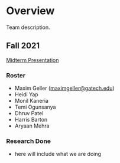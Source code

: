 # Overview

Team description.

## Fall 2021

[Midterm Presentation](https://docs.google.com/presentation/d/100keUAjam-8e1-SMLtejP9ZQN38nmCJ_yA1t2HW-JPs/edit?usp=sharing)

### Roster
* Maxim Geller (maximgeller@gatech.edu)
* Heidi Yap
* Monil Kaneria
* Temi Ogunsanya
* Dhruv Patel
* Harris Barton
* Aryaan Mehra

### Research Done
* here will include what we are doing
